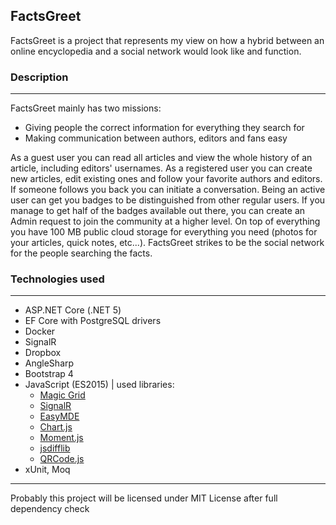 ## FactsGreet

FactsGreet is a project that represents my view on how a hybrid between an online encyclopedia and a social network would look like and function.



### Description

---

FactsGreet mainly has two missions: 
- Giving people the correct information for everything they search for
- Making communication between authors, editors and fans easy

As a guest user you can read all articles and view the whole history of an article, including editors' usernames. As a registered user you can create new articles, edit existing ones and follow your favorite authors and editors. If someone follows you back you can initiate a conversation. Being an active user can get you badges to be distinguished from other regular users. If you manage to get half of the badges available out there, you can create an Admin request to join the community at a higher level. On top of everything you have 100 MB public cloud storage for everything you need (photos for your articles, quick notes, etc...). FactsGreet strikes to be the social network for the people searching the facts.

### Technologies used

---

* ASP.NET Core (.NET 5)
* EF Core with PostgreSQL drivers
* Docker
* SignalR
* Dropbox
* AngleSharp
* Bootstrap 4
* JavaScript (ES2015) | used libraries:
	- [Magic Grid](https://github.com/e-oj/Magic-Grid)
	- [SignalR](https://github.com/SignalR/SignalR/wiki/SignalR-JS-Client)
	- [EasyMDE](https://github.com/Ionaru/easy-markdown-editor)
	- [Chart.js](https://github.com/chartjs/Chart.js)
	- [Moment.js](https://github.com/moment/moment)
	- [jsdifflib](https://github.com/cemerick/jsdifflib)
	- [QRCode.js](https://github.com/davidshimjs/qrcodejs)
* xUnit, Moq



---

Probably this project will be licensed under MIT License after full dependency check